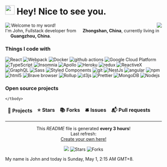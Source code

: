 <h1><img src="https://emojis.slackmojis.com/emojis/images/1531849430/4246/blob-sunglasses.gif?1531849430" width="30" /> Hey! Nice to see you.</h1>

<a href="https://github.com/JohnChan1017/JohnChan1017">
    <img align="left" src="https://github-readme-stats.vercel.app/api?username=JohnChan1017&show_icons=true&hide_title=false&&count_private=true&theme=radical" />
</a>
<a href="https://github.com/JohnChan1017/JohnChan1017">
    <img align="right" src="https://github-readme-stats.vercel.app/api/top-langs/?username=JohnChan1017&theme=buefy" />
</a>

<p>Welcome to my word! <br/> I'm John, Fullstack developer from <img src="https://cdn-icons-png.flaticon.com/512/197/197375.png" width="13" /> <b>Zhongshan, China</b>, currently living in <img src="https://cdn-icons-png.flaticon.com/512/197/197375.png" width="13"
    /> <b>Guangzhou, China</b>.
</p>
<h3>Things I code with</h3>
<p>
    <img alt="React" src="https://img.shields.io/badge/-React-45b8d8?style=flat-square&logo=react&logoColor=white" />
    <img alt="Webpack" src="https://img.shields.io/badge/-Webpack-8DD6F9?style=flat-square&logo=webpack&logoColor=white" />
    <img alt="Docker" src="https://img.shields.io/badge/-Docker-46a2f1?style=flat-square&logo=docker&logoColor=white" />
    <img alt="github actions" src="https://img.shields.io/badge/-Github_Actions-2088FF?style=flat-square&logo=github-actions&logoColor=white" />
    <img alt="Google Cloud Platform" src="https://img.shields.io/badge/-Google_Cloud_Platform-1a73e8?style=flat-square&logo=google-cloud&logoColor=white" />
    <img alt="TypeScript" src="https://img.shields.io/badge/-TypeScript-007ACC?style=flat-square&logo=typescript&logoColor=white" />
    <img alt="Insomnia" src="https://img.shields.io/badge/-Insomnia-5849BE?style=flat-square&logo=insomnia&logoColor=white" />
    <img alt="Apollo" src="https://img.shields.io/badge/-Apollo%20GraphQL-311C87?style=flat-square&logo=apollo-graphql&logoColor=white" />
    <img alt="Heroku" src="https://img.shields.io/badge/-Heroku-430098?style=flat-square&logo=heroku&logoColor=white" />
    <img alt="redux" src="https://img.shields.io/badge/-Redux-764ABC?style=flat-square&logo=redux&logoColor=white" />
    <img alt="ReactiveX" src="https://img.shields.io/badge/-RxJs-B7178C?style=flat-square&logo=reactivex&logoColor=white" />
    <img alt="GraphQL" src="https://img.shields.io/badge/-GraphQL-E10098?style=flat-square&logo=graphql&logoColor=white" />
    <img alt="Sass" src="https://img.shields.io/badge/-Sass-CC6699?style=flat-square&logo=sass&logoColor=white" />
    <img alt="Styled Components" src="https://img.shields.io/badge/-Styled_Components-db7092?style=flat-square&logo=styled-components&logoColor=white" />
    <img alt="git" src="https://img.shields.io/badge/-Git-F05032?style=flat-square&logo=git&logoColor=white" />
    <img alt="NestJs" src="https://img.shields.io/badge/-NestJs-ea2845?style=flat-square&logo=nestjs&logoColor=white" />
    <img alt="angular" src="https://img.shields.io/badge/-Angular-DD0031?style=flat-square&logo=angular&logoColor=white" />
    <img alt="npm" src="https://img.shields.io/badge/-NPM-CB3837?style=flat-square&logo=npm&logoColor=white" />
    <img alt="html5" src="https://img.shields.io/badge/-HTML5-E34F26?style=flat-square&logo=html5&logoColor=white" />
    <img alt="Brave browser" src="https://img.shields.io/badge/-Brave_Browser-FB542B?style=flat-square&logo=brave&logoColor=white" />
    <img alt="Rollup" src="https://img.shields.io/badge/-Rollup-EC4A3F?style=flat-square&logo=rollup.js&logoColor=white" />
    <img alt="d3js" src="https://img.shields.io/badge/-D3.js-F9A03C?style=flat-square&logo=d3.js&logoColor=white" />
    <img alt="Prettier" src="https://img.shields.io/badge/-Prettier-F7B93E?style=flat-square&logo=prettier&logoColor=white" />
    <img alt="MongoDB" src="https://img.shields.io/badge/-MongoDB-13aa52?style=flat-square&logo=mongodb&logoColor=white" />
    <img alt="Nodejs" src="https://img.shields.io/badge/-Nodejs-43853d?style=flat-square&logo=Node.js&logoColor=white" />
</p>
<h3>Open source projects</h3>
<table>
    <thead align="center">
        <tr border: none;>
            <td><b>🎁 Projects</b></td>
            <td><b>⭐ Stars</b></td>
            <td><b>📚 Forks</b></td>
            <td><b>🛎 Issues</b></td>
            <td><b>📬 Pull requests</b></td>
        </tr>
    </thead>
    <tbody>

    </tbody>
</table>


------------
<p align="center">This <i>README</i> file is generated <b>every 3 hours</b>!<br/>Last refresh: <br /><a href="https://medium.com/@th.guibert/how-to-create-a-self-updating-readme-md-for-your-github-profile-f8b05744ca91">Create
        your own here!</a></p>
<p align="center">
    <img src="https://github.com/thmsgbrt/thmsgbrt/workflows/README%20build/badge.svg" />
    <img alt="Stars" src="https://img.shields.io/github/stars/thmsgbrt/thmsgbrt?style=flat-square&labelColor=343b41" />
    <img alt="Forks" src="https://img.shields.io/github/forks/thmsgbrt/thmsgbrt?style=flat-square&labelColor=343b41" />
</p>

My name is John and today is Sunday, May 1, 2:15 AM GMT+8.